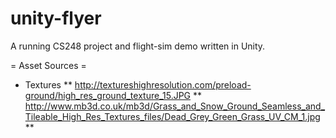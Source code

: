 # unity-flyer
A running CS248 project and flight-sim demo written in Unity.

= Asset Sources =

* Textures
** http://textureshighresolution.com/preload-ground/high_res_ground_texture_15.JPG
** http://www.mb3d.co.uk/mb3d/Grass_and_Snow_Ground_Seamless_and_Tileable_High_Res_Textures_files/Dead_Grey_Green_Grass_UV_CM_1.jpg
** 